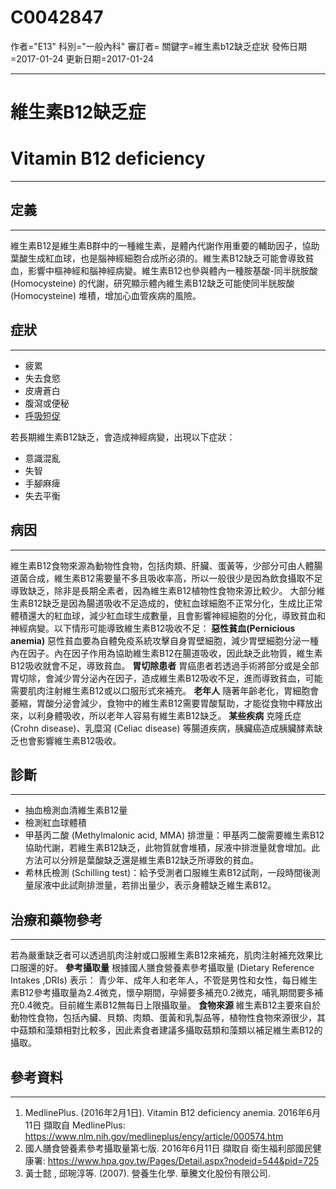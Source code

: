 # C0042847
作者="E13"
科別="一般內科"
審訂者=
關鍵字=維生素b12缺乏症狀
發佈日期=2017-01-24
更新日期=2017-01-24

----------
# 維生素B12缺乏症
# Vitamin B12 deficiency
----------
## 定義
----------

維生素B12是維生素B群中的一種維生素，是體內代謝作用重要的輔助因子，協助葉酸生成紅血球，也是腦神經細胞合成所必須的。維生素B12缺乏可能會導致貧血，影響中樞神經和腦神經病變。維生素B12也參與體內一種胺基酸-同半胱胺酸 (Homocysteine) 的代謝，研究顯示體內維生素B12缺乏可能使同半胱胺酸 (Homocysteine) 堆積，增加心血管疾病的風險。

## 症狀
----------
- 疲累
- 失去食慾
- 皮膚蒼白
- 腹瀉或便秘
- [呼吸短促](C0013404X)

若長期維生素B12缺乏，會造成神經病變，出現以下症狀：

- 意識混亂
- 失智
- 手腳麻痺
- 失去平衡
## 病因
----------

維生素B12食物來源為動物性食物，包括肉類、肝臟、蛋黃等，少部分可由人體腸道菌合成，維生素B12需要量不多且吸收率高，所以一般很少是因為飲食攝取不足導致缺乏，除非是長期全素者，因為維生素B12植物性食物來源比較少。
大部分維生素B12缺乏是因為腸道吸收不足造成的，使紅血球細胞不正常分化，生成比正常體積還大的紅血球，減少紅血球生成數量，且會影響神經細胞的分化，導致貧血和神經病變。以下情形可能導致維生素B12吸收不足：
**惡性貧血(Pernicious anemia)**
惡性貧血要為自體免疫系統攻擊自身胃壁細胞，減少胃壁細胞分泌一種內在因子。內在因子作用為協助維生素B12在腸道吸收，因此缺乏此物質，維生素B12吸收就會不足，導致貧血。
**胃切除患者**
胃癌患者若透過手術將部分或是全部胃切除，會減少胃分泌內在因子，造成維生素B12吸收不足，進而導致貧血，可能需要肌肉注射維生素B12或以口服形式來補充。
**老年人**
隨著年齡老化，胃細胞會萎縮，胃酸分泌會減少，食物中的維生素B12需要胃酸幫助，才能從食物中釋放出來，以利身體吸收，所以老年人容易有維生素B12缺乏。
**某些疾病**
克隆氏症 (Crohn disease)、乳糜瀉 (Celiac disease) 等腸道疾病，胰臟癌造成胰臟酵素缺乏也會影響維生素B12吸收。

## 診斷
----------
- 抽血檢測血清維生素B12量
- 檢測紅血球體積
- 甲基丙二酸 (Methylmalonic acid, MMA) 排泄量：甲基丙二酸需要維生素B12協助代謝，若維生素B12缺乏，此物質就會堆積，尿液中排泄量就會增加。此方法可以分辨是葉酸缺乏還是維生素B12缺乏所導致的貧血。
- 希林氏檢測 (Schilling test)：給予受測者口服維生素B12試劑，一段時間後測量尿液中此試劑排泄量，若排出量少，表示身體缺乏維生素B12。
## 治療和藥物參考
----------

若為嚴重缺乏者可以透過肌肉注射或口服維生素B12來補充，肌肉注射補充效果比口服還的好。
**參考攝取量**
根據國人膳食營養素參考攝取量 (Dietary Reference Intakes ,DRIs) 表示：
青少年、成年人和老年人，不管是男性和女性，每日維生素B12參考攝取量為2.4微克，懷孕期間，孕婦要多補充0.2微克，哺乳期間要多補充0.4微克。目前維生素B12無每日上限攝取量。
**食物來源**
維生素B12主要來自於動物性食物，包括內臟、貝類、肉類、蛋黃和乳製品等，植物性食物來源很少，其中菇類和藻類相對比較多，因此素食者建議多攝取菇類和藻類以補足維生素B12的攝取。

## 參考資料
----------
1. MedlinePlus. (2016年2月1日). Vitamin B12 deficiency anemia. 2016年6月11日 擷取自 MedlinePlus: https://www.nlm.nih.gov/medlineplus/ency/article/000574.htm
2. 國人膳食營養素參考攝取量第七版. 2016年6月11日 擷取自 衛生福利部國民健康署: https://www.hpa.gov.tw/Pages/Detail.aspx?nodeid=544&pid=725
3. 黃士懿 , 邱琬淳等. (2007). 營養生化學. 華騰文化股份有限公司.

 

